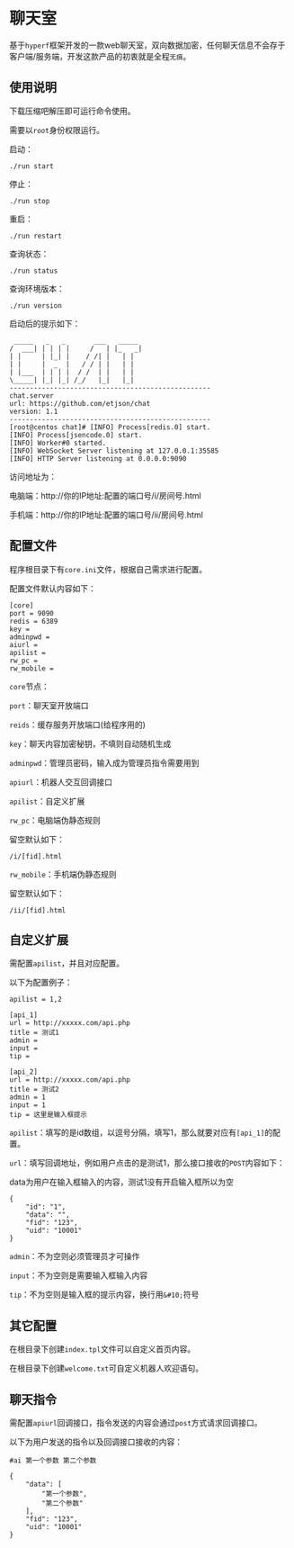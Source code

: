 # 聊天室

基于`hyperf`框架开发的一款web聊天室，双向数据加密，任何聊天信息不会存于客户端/服务端，开发这款产品的初衷就是全程`无痕`。

## 使用说明

下载压缩吧解压即可运行命令使用。

需要以`root`身份权限运行。

启动：

```shell
./run start
```

停止：

```shell
./run stop
```

重启：

```shell
./run restart
```

查询状态：

```shell
./run status
```

查询环境版本：

```shell
./run version
```

启动后的提示如下：

```text
 _____   _   _       ___   _____
/  ___| | | | |     /   | |_   _|
| |     | |_| |    / /| |   | |
| |     |  _  |   / / | |   | |
| |___  | | | |  / /  | |   | |
\_____| |_| |_| /_/   |_|   |_|
--------------------------------------------------
chat.server
url: https://github.com/etjson/chat
version: 1.1
--------------------------------------------------
[root@centos chat]# [INFO] Process[redis.0] start.
[INFO] Process[jsencode.0] start.
[INFO] Worker#0 started.
[INFO] WebSocket Server listening at 127.0.0.1:35585
[INFO] HTTP Server listening at 0.0.0.0:9090
```

访问地址为：

电脑端：http://你的IP地址:配置的端口号/i/房间号.html

手机端：http://你的IP地址:配置的端口号/ii/房间号.html

## 配置文件

程序根目录下有`core.ini`文件，根据自己需求进行配置。

配置文件默认内容如下：

```text
[core]
port = 9090
redis = 6389
key =
adminpwd =
aiurl =
apilist =
rw_pc =
rw_mobile =
```

`core`节点：

`port`：聊天室开放端口

`reids`：缓存服务开放端口(给程序用的)

`key`：聊天内容加密秘钥，不填则自动随机生成

`adminpwd`：管理员密码，输入成为管理员指令需要用到

`apiurl`：机器人交互回调接口

`apilist`：自定义扩展

`rw_pc`：电脑端伪静态规则

留空默认如下：
```text
/i/[fid].html
```

`rw_mobile`：手机端伪静态规则

留空默认如下：
```text
/ii/[fid].html
```

## 自定义扩展

需配置`apilist`，并且对应配置。

以下为配置例子：

```text
apilist = 1,2

[api_1]
url = http://xxxxx.com/api.php
title = 测试1
admin =
input =
tip =

[api_2]
url = http://xxxxx.com/api.php
title = 测试2
admin = 1
input = 1
tip = 这里是输入框提示
```

`apilist`：填写的是id数组，以逗号分隔，填写1，那么就要对应有`[api_1]`的配置。

`url`：填写回调地址，例如用户点击的是测试1，那么接口接收的`POST`内容如下：

data为用户在输入框输入的内容，测试1没有开启输入框所以为空

```text
{
    "id": "1",
    "data": "",
    "fid": "123",
    "uid": "10001"
}
```

`admin`：不为空则必须管理员才可操作

`input`：不为空则是需要输入框输入内容

`tip`：不为空则是输入框的提示内容，换行用`&#10;`符号


## 其它配置

在根目录下创建`index.tpl`文件可以自定义首页内容。

在根目录下创建`welcome.txt`可自定义机器人欢迎语句。

## 聊天指令

需配置`apiurl`回调接口，指令发送的内容会通过`post`方式请求回调接口。

以下为用户发送的指令以及回调接口接收的内容：

```text
#ai 第一个参数 第二个参数
```

```text
{
    "data": [
        "第一个参数",
        "第二个参数"
    ],
    "fid": "123",
    "uid": "10001"
}
```
